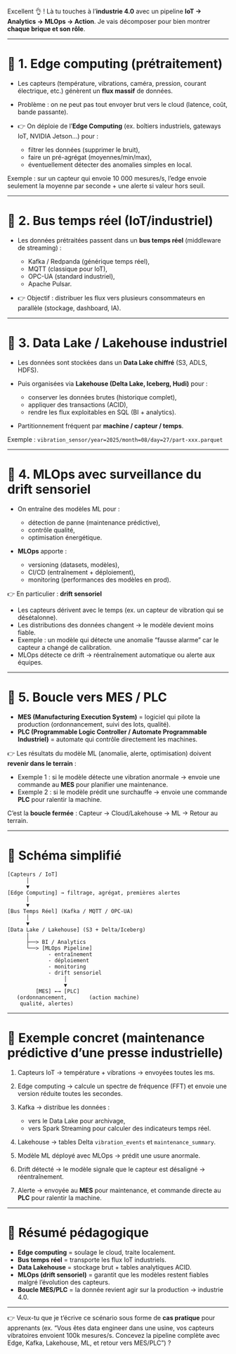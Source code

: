 Excellent 👌 ! Là tu touches à l’**industrie 4.0** avec un pipeline **IoT → Analytics → MLOps → Action**.
Je vais décomposer pour bien montrer **chaque brique et son rôle**.

---

# 🔹 1. **Edge computing (prétraitement)**

* Les capteurs (température, vibrations, caméra, pression, courant électrique, etc.) génèrent un **flux massif** de données.
* Problème : on ne peut pas tout envoyer brut vers le cloud (latence, coût, bande passante).
* 👉 On déploie de l’**Edge Computing** (ex. boîtiers industriels, gateways IoT, NVIDIA Jetson…) pour :

  * filtrer les données (supprimer le bruit),
  * faire un pré-agrégat (moyennes/min/max),
  * éventuellement détecter des anomalies simples en local.

Exemple : sur un capteur qui envoie 10 000 mesures/s, l’edge envoie seulement la moyenne par seconde + une alerte si valeur hors seuil.

---

# 🔹 2. **Bus temps réel (IoT/industriel)**

* Les données prétraitées passent dans un **bus temps réel** (middleware de streaming) :

  * Kafka / Redpanda (générique temps réel),
  * MQTT (classique pour IoT),
  * OPC-UA (standard industriel),
  * Apache Pulsar.
* 👉 Objectif : distribuer les flux vers plusieurs consommateurs en parallèle (stockage, dashboard, IA).

---

# 🔹 3. **Data Lake / Lakehouse industriel**

* Les données sont stockées dans un **Data Lake chiffré** (S3, ADLS, HDFS).
* Puis organisées via **Lakehouse (Delta Lake, Iceberg, Hudi)** pour :

  * conserver les données brutes (historique complet),
  * appliquer des transactions (ACID),
  * rendre les flux exploitables en SQL (BI + analytics).
* Partitionnement fréquent par **machine / capteur / temps**.

Exemple : `vibration_sensor/year=2025/month=08/day=27/part-xxx.parquet`

---

# 🔹 4. **MLOps avec surveillance du drift sensoriel**

* On entraîne des modèles ML pour :

  * détection de panne (maintenance prédictive),
  * contrôle qualité,
  * optimisation énergétique.
* **MLOps** apporte :

  * versioning (datasets, modèles),
  * CI/CD (entraînement + déploiement),
  * monitoring (performances des modèles en prod).

👉 En particulier : **drift sensoriel**

* Les capteurs dérivent avec le temps (ex. un capteur de vibration qui se désétalonne).
* Les distributions des données changent → le modèle devient moins fiable.
* Exemple : un modèle qui détecte une anomalie “fausse alarme” car le capteur a changé de calibration.
* MLOps détecte ce drift → réentraînement automatique ou alerte aux équipes.

---

# 🔹 5. **Boucle vers MES / PLC**

* **MES (Manufacturing Execution System)** = logiciel qui pilote la production (ordonnancement, suivi des lots, qualité).
* **PLC (Programmable Logic Controller / Automate Programmable Industriel)** = automate qui contrôle directement les machines.

👉 Les résultats du modèle ML (anomalie, alerte, optimisation) doivent **revenir dans le terrain** :

* Exemple 1 : si le modèle détecte une vibration anormale → envoie une commande au **MES** pour planifier une maintenance.
* Exemple 2 : si le modèle prédit une surchauffe → envoie une commande **PLC** pour ralentir la machine.

C’est la **boucle fermée** :
Capteur → Cloud/Lakehouse → ML → Retour au terrain.

---

# 🔹 Schéma simplifié

```
[Capteurs / IoT] 
      │
      ▼
[Edge Computing] → filtrage, agrégat, premières alertes
      │
      ▼
[Bus Temps Réel] (Kafka / MQTT / OPC-UA)
      │
      ▼
[Data Lake / Lakehouse] (S3 + Delta/Iceberg)
      │
      ├──> BI / Analytics
      └──> [MLOps Pipeline]
             - entraînement
             - déploiement
             - monitoring
             - drift sensoriel
                  │
                  ▼
         [MES] ←→ [PLC]
   (ordonnancement,       (action machine)
    qualité, alertes)
```

---

# 🔹 Exemple concret (maintenance prédictive d’une presse industrielle)

1. Capteurs IoT → température + vibrations → envoyées toutes les ms.
2. Edge computing → calcule un spectre de fréquence (FFT) et envoie une version réduite toutes les secondes.
3. Kafka → distribue les données :

   * vers le Data Lake pour archivage,
   * vers Spark Streaming pour calculer des indicateurs temps réel.
4. Lakehouse → tables Delta `vibration_events` et `maintenance_summary`.
5. Modèle ML déployé avec MLOps → prédit une usure anormale.
6. Drift détecté → le modèle signale que le capteur est désaligné → réentraînement.
7. Alerte → envoyée au **MES** pour maintenance, et commande directe au **PLC** pour ralentir la machine.

---

# 📝 Résumé pédagogique

* **Edge computing** = soulage le cloud, traite localement.
* **Bus temps réel** = transporte les flux IoT industriels.
* **Data Lakehouse** = stockage brut + tables analytiques ACID.
* **MLOps (drift sensoriel)** = garantit que les modèles restent fiables malgré l’évolution des capteurs.
* **Boucle MES/PLC** = la donnée revient agir sur la production → industrie 4.0.

---

👉 Veux-tu que je t’écrive ce scénario sous forme de **cas pratique** pour apprenants (ex. “Vous êtes data engineer dans une usine, vos capteurs vibratoires envoient 100k mesures/s. Concevez la pipeline complète avec Edge, Kafka, Lakehouse, ML, et retour vers MES/PLC”) ?
